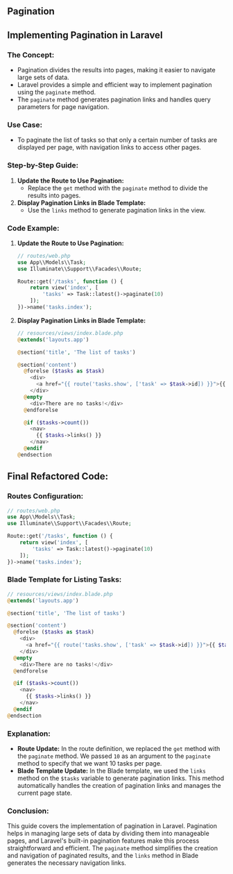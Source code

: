 ## Pagination

## Implementing Pagination in Laravel

### The Concept:

- Pagination divides the results into pages, making it easier to navigate large sets of data.
- Laravel provides a simple and efficient way to implement pagination using the `paginate` method.
- The `paginate` method generates pagination links and handles query parameters for page navigation.

### Use Case:

- To paginate the list of tasks so that only a certain number of tasks are displayed per page, with navigation links to access other pages.

### Step-by-Step Guide:

1. **Update the Route to Use Pagination:**
    - Replace the `get` method with the `paginate` method to divide the results into pages.
2. **Display Pagination Links in Blade Template:**
    - Use the `links` method to generate pagination links in the view.

### Code Example:

1. **Update the Route to Use Pagination:**
    
    ```php
    // routes/web.php
    use App\\Models\\Task;
    use Illuminate\\Support\\Facades\\Route;
    
    Route::get('/tasks', function () {
        return view('index', [
            'tasks' => Task::latest()->paginate(10)
        ]);
    })->name('tasks.index');
    
    ```
    
2. **Display Pagination Links in Blade Template:**
    
    ```php
    // resources/views/index.blade.php
    @extends('layouts.app')
    
    @section('title', 'The list of tasks')
    
    @section('content')
      @forelse ($tasks as $task)
        <div>
          <a href="{{ route('tasks.show', ['task' => $task->id]) }}">{{ $task->title }}</a>
        </div>
      @empty
        <div>There are no tasks!</div>
      @endforelse
    
      @if ($tasks->count())
        <nav>
          {{ $tasks->links() }}
        </nav>
      @endif
    @endsection
    
    ```
    

## Final Refactored Code:

### Routes Configuration:

```php
// routes/web.php
use App\\Models\\Task;
use Illuminate\\Support\\Facades\\Route;

Route::get('/tasks', function () {
    return view('index', [
        'tasks' => Task::latest()->paginate(10)
    ]);
})->name('tasks.index');

```

### Blade Template for Listing Tasks:

```php
// resources/views/index.blade.php
@extends('layouts.app')

@section('title', 'The list of tasks')

@section('content')
  @forelse ($tasks as $task)
    <div>
      <a href="{{ route('tasks.show', ['task' => $task->id]) }}">{{ $task->title }}</a>
    </div>
  @empty
    <div>There are no tasks!</div>
  @endforelse

  @if ($tasks->count())
    <nav>
      {{ $tasks->links() }}
    </nav>
  @endif
@endsection

```

### Explanation:

- **Route Update:** In the route definition, we replaced the `get` method with the `paginate` method. We passed `10` as an argument to the `paginate` method to specify that we want 10 tasks per page.
- **Blade Template Update:** In the Blade template, we used the `links` method on the `$tasks` variable to generate pagination links. This method automatically handles the creation of pagination links and manages the current page state.

### Conclusion:

This guide covers the implementation of pagination in Laravel. Pagination helps in managing large sets of data by dividing them into manageable pages, and Laravel's built-in pagination features make this process straightforward and efficient. The `paginate` method simplifies the creation and navigation of paginated results, and the `links` method in Blade generates the necessary navigation links.